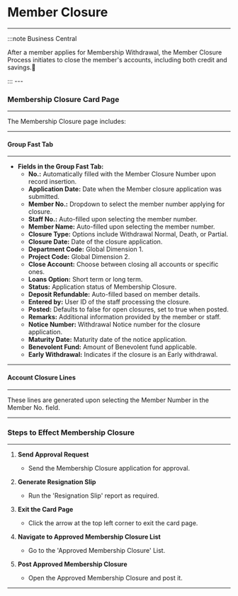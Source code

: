# Member Closure
---

:::note Business Central
<div class="container">
    <div class="custom-note">
        <p>After a member applies for Membership Withdrawal, the Member Closure Process initiates to close the member's accounts, including both credit and savings.🤗</p>
    </div>
</div>
:::
---

### Membership Closure Card Page
---

The Membership Closure page includes:

---
#### Group Fast Tab
---

- **Fields in the Group Fast Tab:**
  - **No.:** Automatically filled with the Member Closure Number upon record insertion.
  - **Application Date:** Date when the Member closure application was submitted.
  - **Member No.:** Dropdown to select the member number applying for closure.
  - **Staff No.:** Auto-filled upon selecting the member number.
  - **Member Name:** Auto-filled upon selecting the member number.
  - **Closure Type:** Options include Withdrawal Normal, Death, or Partial.
  - **Closure Date:** Date of the closure application.
  - **Department Code:** Global Dimension 1.
  - **Project Code:** Global Dimension 2.
  - **Close Account:** Choose between closing all accounts or specific ones.
  - **Loans Option:** Short term or long term.
  - **Status:** Application status of Membership Closure.
  - **Deposit Refundable:** Auto-filled based on member details.
  - **Entered by:** User ID of the staff processing the closure.
  - **Posted:** Defaults to false for open closures, set to true when posted.
  - **Remarks:** Additional information provided by the member or staff.
  - **Notice Number:** Withdrawal Notice number for the closure application.
  - **Maturity Date:** Maturity date of the notice application.
  - **Benevolent Fund:** Amount of Benevolent fund applicable.
  - **Early Withdrawal:** Indicates if the closure is an Early withdrawal.

<!-- ![Membership Closure Card Page](./screenshots/membership_closure_card.png) -->

---
#### Account Closure Lines
---

These lines are generated upon selecting the Member Number in the Member No. field.

---
### Steps to Effect Membership Closure
---

1. **Send Approval Request**

   - Send the Membership Closure application for approval.

2. **Generate Resignation Slip**

   - Run the 'Resignation Slip' report as required.

3. **Exit the Card Page**

   - Click the arrow at the top left corner to exit the card page.

4. **Navigate to Approved Membership Closure List**

   - Go to the 'Approved Membership Closure' List.

5. **Post Approved Membership Closure**

   - Open the Approved Membership Closure and post it.

---
